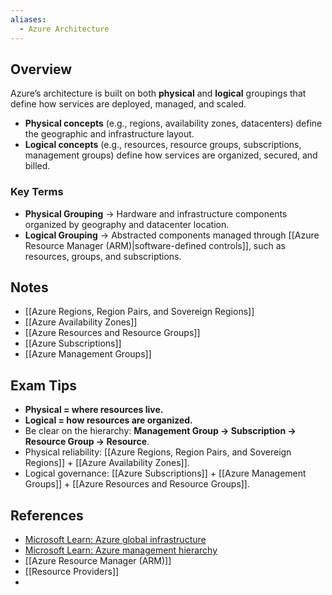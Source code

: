 ```yaml
---
aliases:
  - Azure Architecture
---
```


## **Overview**
Azure’s architecture is built on both **physical** and **logical** groupings that define how services are deployed, managed, and scaled.  
- **Physical concepts** (e.g., regions, availability zones, datacenters) define the geographic and infrastructure layout.  
- **Logical concepts** (e.g., resources, resource groups, subscriptions, management groups) define how services are organized, secured, and billed.  
### **Key Terms**
- **Physical Grouping** → Hardware and infrastructure components organized by geography and datacenter location.  
- **Logical Grouping** → Abstracted components managed through [[Azure Resource Manager (ARM)|software-defined controls]], such as resources, groups, and subscriptions.  
## **Notes**
- [[Azure Regions, Region Pairs, and Sovereign Regions]]  
- [[Azure Availability Zones]]  
- [[Azure Resources and Resource Groups]]  
- [[Azure Subscriptions]]  
- [[Azure Management Groups]]  

## **Exam Tips**
- **Physical = where resources live.**  
- **Logical = how resources are organized.**  
- Be clear on the hierarchy: **Management Group → Subscription → Resource Group → Resource**.  
- Physical reliability: [[Azure Regions, Region Pairs, and Sovereign Regions]] + [[Azure Availability Zones]].  
- Logical governance: [[Azure Subscriptions]] + [[Azure Management Groups]] + [[Azure Resources and Resource Groups]].  

## **References**
- [Microsoft Learn: Azure global infrastructure](https://learn.microsoft.com/en-us/azure/reliability/global-infrastructure)  
- [Microsoft Learn: Azure management hierarchy](https://learn.microsoft.com/en-us/azure/governance/management-groups/overview)  
- [[Azure Resource Manager (ARM)]]
- [[Resource Providers]]
- 